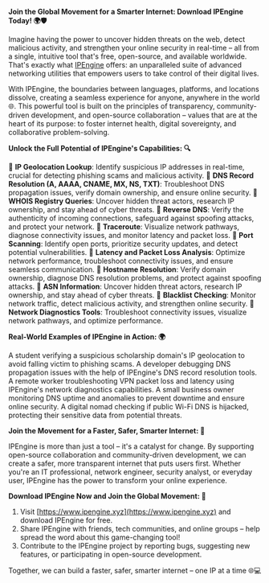 **Join the Global Movement for a Smarter Internet: Download IPEngine Today! 🌍🛡️**

Imagine having the power to uncover hidden threats on the web, detect malicious activity, and strengthen your online security in real-time – all from a single, intuitive tool that's free, open-source, and available worldwide. That's exactly what [IPEngine](https://www.ipengine.xyz) offers: an unparalleled suite of advanced networking utilities that empowers users to take control of their digital lives.

With IPEngine, the boundaries between languages, platforms, and locations dissolve, creating a seamless experience for anyone, anywhere in the world 🌐. This powerful tool is built on the principles of transparency, community-driven development, and open-source collaboration – values that are at the heart of its purpose: to foster internet health, digital sovereignty, and collaborative problem-solving.

**Unlock the Full Potential of IPEngine's Capabilities: 🔍**

🔹 **IP Geolocation Lookup**: Identify suspicious IP addresses in real-time, crucial for detecting phishing scams and malicious activity.
🔹 **DNS Record Resolution (A, AAAA, CNAME, MX, NS, TXT)**: Troubleshoot DNS propagation issues, verify domain ownership, and ensure online security.
🔹 **WHOIS Registry Queries**: Uncover hidden threat actors, research IP ownership, and stay ahead of cyber threats.
🔹 **Reverse DNS**: Verify the authenticity of incoming connections, safeguard against spoofing attacks, and protect your network.
🔹 **Traceroute**: Visualize network pathways, diagnose connectivity issues, and monitor latency and packet loss.
🔹 **Port Scanning**: Identify open ports, prioritize security updates, and detect potential vulnerabilities.
🔹 **Latency and Packet Loss Analysis**: Optimize network performance, troubleshoot connectivity issues, and ensure seamless communication.
🔹 **Hostname Resolution**: Verify domain ownership, diagnose DNS resolution problems, and protect against spoofing attacks.
🔹 **ASN Information**: Uncover hidden threat actors, research IP ownership, and stay ahead of cyber threats.
🔹 **Blacklist Checking**: Monitor network traffic, detect malicious activity, and strengthen online security.
🔹 **Network Diagnostics Tools**: Troubleshoot connectivity issues, visualize network pathways, and optimize performance.

**Real-World Examples of IPEngine in Action: 🌍**

A student verifying a suspicious scholarship domain's IP geolocation to avoid falling victim to phishing scams.
A developer debugging DNS propagation issues with the help of IPEngine's DNS record resolution tools.
A remote worker troubleshooting VPN packet loss and latency using IPEngine's network diagnostics capabilities.
A small business owner monitoring DNS uptime and anomalies to prevent downtime and ensure online security.
A digital nomad checking if public Wi-Fi DNS is hijacked, protecting their sensitive data from potential threats.

**Join the Movement for a Faster, Safer, Smarter Internet: 🚀**

IPEngine is more than just a tool – it's a catalyst for change. By supporting open-source collaboration and community-driven development, we can create a safer, more transparent internet that puts users first. Whether you're an IT professional, network engineer, security analyst, or everyday user, IPEngine has the power to transform your online experience.

**Download IPEngine Now and Join the Global Movement: 🔗**

1. Visit [https://www.ipengine.xyz](https://www.ipengine.xyz) and download IPEngine for free.
2. Share IPEngine with friends, tech communities, and online groups – help spread the word about this game-changing tool!
3. Contribute to the IPEngine project by reporting bugs, suggesting new features, or participating in open-source development.

Together, we can build a faster, safer, smarter internet – one IP at a time 🌐💻